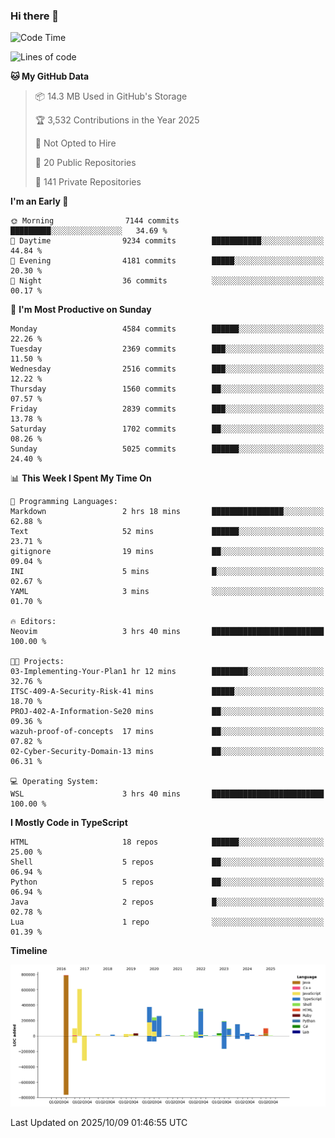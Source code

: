 ### Hi there 👋

<!--
**Clumsy-Coder/Clumsy-Coder** is a ✨ _special_ ✨ repository because its `README.md` (this file) appears on your GitHub profile.

Here are some ideas to get you started:

- 🔭 I’m currently working on ...
- 🌱 I’m currently learning ...
- 👯 I’m looking to collaborate on ...
- 🤔 I’m looking for help with ...
- 💬 Ask me about ...
- 📫 How to reach me: ...
- 😄 Pronouns: ...
- ⚡ Fun fact: ...
-->

<!-- anmol098/waka-readme-stats -->
<!--START_SECTION:waka-->
![Code Time](http://img.shields.io/badge/Code%20Time-1%2C359%20hrs%2010%20mins-blue)

![Lines of code](https://img.shields.io/badge/From%20Hello%20World%20I%27ve%20Written-3.6%20million%20lines%20of%20code-blue)

**🐱 My GitHub Data** 

> 📦 14.3 MB Used in GitHub's Storage 
 > 
> 🏆 3,532 Contributions in the Year 2025
 > 
> 🚫 Not Opted to Hire
 > 
> 📜 20 Public Repositories 
 > 
> 🔑 141 Private Repositories 
 > 
**I'm an Early 🐤** 

```text
🌞 Morning                7144 commits        █████████░░░░░░░░░░░░░░░░   34.69 % 
🌆 Daytime                9234 commits        ███████████░░░░░░░░░░░░░░   44.84 % 
🌃 Evening                4181 commits        █████░░░░░░░░░░░░░░░░░░░░   20.30 % 
🌙 Night                  36 commits          ░░░░░░░░░░░░░░░░░░░░░░░░░   00.17 % 
```
📅 **I'm Most Productive on Sunday** 

```text
Monday                   4584 commits        ██████░░░░░░░░░░░░░░░░░░░   22.26 % 
Tuesday                  2369 commits        ███░░░░░░░░░░░░░░░░░░░░░░   11.50 % 
Wednesday                2516 commits        ███░░░░░░░░░░░░░░░░░░░░░░   12.22 % 
Thursday                 1560 commits        ██░░░░░░░░░░░░░░░░░░░░░░░   07.57 % 
Friday                   2839 commits        ███░░░░░░░░░░░░░░░░░░░░░░   13.78 % 
Saturday                 1702 commits        ██░░░░░░░░░░░░░░░░░░░░░░░   08.26 % 
Sunday                   5025 commits        ██████░░░░░░░░░░░░░░░░░░░   24.40 % 
```


📊 **This Week I Spent My Time On** 

```text
💬 Programming Languages: 
Markdown                 2 hrs 18 mins       ████████████████░░░░░░░░░   62.88 % 
Text                     52 mins             ██████░░░░░░░░░░░░░░░░░░░   23.71 % 
gitignore                19 mins             ██░░░░░░░░░░░░░░░░░░░░░░░   09.04 % 
INI                      5 mins              █░░░░░░░░░░░░░░░░░░░░░░░░   02.67 % 
YAML                     3 mins              ░░░░░░░░░░░░░░░░░░░░░░░░░   01.70 % 

🔥 Editors: 
Neovim                   3 hrs 40 mins       █████████████████████████   100.00 % 

🐱‍💻 Projects: 
03-Implementing-Your-Plan1 hr 12 mins        ████████░░░░░░░░░░░░░░░░░   32.76 % 
ITSC-409-A-Security-Risk-41 mins             █████░░░░░░░░░░░░░░░░░░░░   18.70 % 
PROJ-402-A-Information-Se20 mins             ██░░░░░░░░░░░░░░░░░░░░░░░   09.36 % 
wazuh-proof-of-concepts  17 mins             ██░░░░░░░░░░░░░░░░░░░░░░░   07.82 % 
02-Cyber-Security-Domain-13 mins             ██░░░░░░░░░░░░░░░░░░░░░░░   06.31 % 

💻 Operating System: 
WSL                      3 hrs 40 mins       █████████████████████████   100.00 % 
```

**I Mostly Code in TypeScript** 

```text
HTML                     18 repos            ██████░░░░░░░░░░░░░░░░░░░   25.00 % 
Shell                    5 repos             ██░░░░░░░░░░░░░░░░░░░░░░░   06.94 % 
Python                   5 repos             ██░░░░░░░░░░░░░░░░░░░░░░░   06.94 % 
Java                     2 repos             █░░░░░░░░░░░░░░░░░░░░░░░░   02.78 % 
Lua                      1 repo              ░░░░░░░░░░░░░░░░░░░░░░░░░   01.39 % 
```



**Timeline**

![Lines of Code chart](https://raw.githubusercontent.com/Clumsy-Coder/Clumsy-Coder/main/assets/bar_graph.png)


 Last Updated on 2025/10/09 01:46:55 UTC
<!--END_SECTION:waka-->
